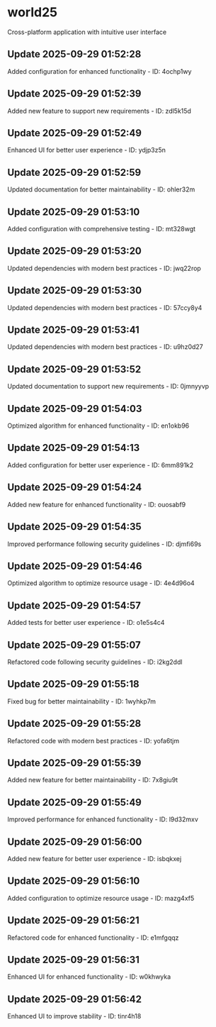 # world25
Cross-platform application with intuitive user interface

## Update 2025-09-29 01:52:28
Added configuration for enhanced functionality - ID: 4ochp1wy


## Update 2025-09-29 01:52:39
Added new feature to support new requirements - ID: zdl5k15d


## Update 2025-09-29 01:52:49
Enhanced UI for better user experience - ID: ydjp3z5n


## Update 2025-09-29 01:52:59
Updated documentation for better maintainability - ID: ohler32m


## Update 2025-09-29 01:53:10
Added configuration with comprehensive testing - ID: mt328wgt


## Update 2025-09-29 01:53:20
Updated dependencies with modern best practices - ID: jwq22rop


## Update 2025-09-29 01:53:30
Updated dependencies with modern best practices - ID: 57ccy8y4


## Update 2025-09-29 01:53:41
Updated dependencies with modern best practices - ID: u9hz0d27


## Update 2025-09-29 01:53:52
Updated documentation to support new requirements - ID: 0jmnyyvp


## Update 2025-09-29 01:54:03
Optimized algorithm for enhanced functionality - ID: en1okb96


## Update 2025-09-29 01:54:13
Added configuration for better user experience - ID: 6mm891k2


## Update 2025-09-29 01:54:24
Added new feature for enhanced functionality - ID: ouosabf9


## Update 2025-09-29 01:54:35
Improved performance following security guidelines - ID: djmfi69s


## Update 2025-09-29 01:54:46
Optimized algorithm to optimize resource usage - ID: 4e4d96o4


## Update 2025-09-29 01:54:57
Added tests for better user experience - ID: o1e5s4c4


## Update 2025-09-29 01:55:07
Refactored code following security guidelines - ID: i2kg2ddl


## Update 2025-09-29 01:55:18
Fixed bug for better maintainability - ID: 1wyhkp7m


## Update 2025-09-29 01:55:28
Refactored code with modern best practices - ID: yofa6tjm


## Update 2025-09-29 01:55:39
Added new feature for better maintainability - ID: 7x8giu9t


## Update 2025-09-29 01:55:49
Improved performance for enhanced functionality - ID: l9d32mxv


## Update 2025-09-29 01:56:00
Added new feature for better user experience - ID: isbqkxej


## Update 2025-09-29 01:56:10
Added configuration to optimize resource usage - ID: mazg4xf5


## Update 2025-09-29 01:56:21
Refactored code for enhanced functionality - ID: e1mfgqqz


## Update 2025-09-29 01:56:31
Enhanced UI for enhanced functionality - ID: w0khwyka


## Update 2025-09-29 01:56:42
Enhanced UI to improve stability - ID: tinr4h18


